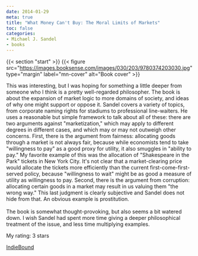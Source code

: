 ```yaml
---
date: 2014-01-29
meta: true
title: "What Money Can't Buy: The Moral Limits of Markets"
toc: false
categories:
- Michael J. Sandel
- books
---
```


{{< section "start" >}}
{{< figure src="https://images.booksense.com/images/030/203/9780374203030.jpg" type="margin" label="mn-cover" alt="Book cover" >}}

This was interesting, but I was hoping for something a little deeper from someone who I think is a pretty well-regarded philosopher. The book is about the expansion of market logic to more domains of society, and ideas of why one might support or oppose it. Sandel covers a variety of topics, from corporate naming rights for stadiums to professional line-waiters. He uses a reasonable but simple framework to talk about all of these: there are two arguments against "marketization," which may apply to different degrees in different cases, and which may or may not outweigh other concerns. First, there is the argument from fairness: allocating goods through a market is not always fair, because while economists tend to take "willingness to pay" as a good proxy for utility, it also smuggles in "ability to pay." My favorite example of this was the allocation of "Shakespeare in the Park" tickets in New York City. It's not clear that a market-clearing price would allocate the tickets more efficiently than the current first-come-first-served policy, because "willingness to wait" might be as good a measure of utility as willingness to pay. Second, there is the argument from corruption: allocating certain goods in a market may result in us valuing them "the wrong way." This last judgment is clearly subjective and Sandel does not hide from that. An obvious example is prostitution. <br /><br />The book is somewhat thought-provoking, but also seems a bit watered down. I wish Sandel had spent more time giving a deeper philosophical treatment of the issue, and less time multiplying examples.

My rating: 3 stars  

[IndieBound](https://www.indiebound.org/book/9780374203030)
